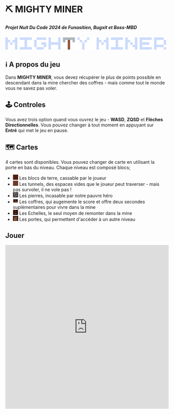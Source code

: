 # ⛏️ MIGHTY MINER
##### Projet Nuit Du Code 2024 de Funasitien, Bugxit et Boss-MBD

![Bloc d'air](./tititiel.png)

## ℹ️ A propos du jeu
Dans **MIGHTY MINER**, vous devez récupérer le plus de points possible en descendant  dans la mine chercher des coffres - mais comme tout le monde vous ne savez pas voler.

## 🕹️ Controles
Vous avez trois option quand vous ouvrez le jeu - **WASD**, **ZQSD** et **Flèches Directionnelles**. Vous pouvez changer à tout moment en appuyant sur **Entré** qui met le jeu en pause.

## 🗺️ Cartes
4 cartes sont disponibles. Vous pouvez changer de carte en utilisant la porte en bas du niveau. Chaque niveau est composé blocs; 
- ![Bloc d'air](./bloc.png) Les blocs de terre, cassable par le joueur
- ![Bloc d'air](./air.png) Les tunnels, des espaces vides que le joueur peut traverser - mais pas survoler, il ne vole pas !
- ![Bloc d'air](./pierre.png) Les pierres, incasable par notre pauvre héro
- ![Bloc d'air](./coffre.png) Les coffres, qui augemente le score et offre deux secondes suplémentaires pour vivre dans la mine
- ![Bloc d'air](./echelle.png) Les Echelles, le seul moyen de remonter dans la mine
- ![Bloc d'air](./porte.png) Les portes, qui permettent d'accéder à un autre niveau 

<h2>Jouer</h2>
<iframe src="https://f.dreamclouds.fr/nuitducode-2024/play" style="border:0px #ffffff none;" name="NUITDUCODE" scrolling="no" frameborder="1" marginheight="0px" marginwidth="0px" height="512px" width="512px" allowfullscreen>
</iframe>
